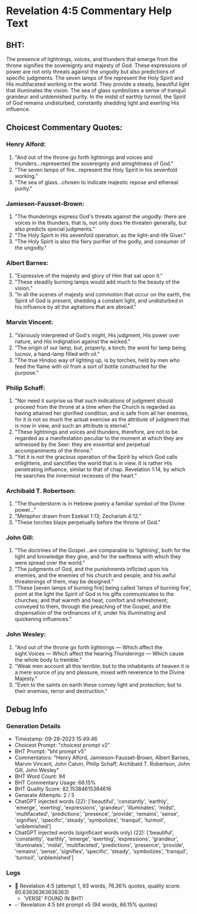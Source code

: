 # Revelation 4:5 Commentary Help Text

## BHT:
The presence of lightnings, voices, and thunders that emerge from the throne signifies the sovereignty and majesty of God. These expressions of power are not only threats against the ungodly but also predictions of specific judgments. The seven lamps of fire represent the Holy Spirit and His multifaceted working in the world. They provide a steady, beautiful light that illuminates the vision. The sea of glass symbolizes a sense of tranquil grandeur and unblemished purity. In the midst of earthly turmoil, the Spirit of God remains undisturbed, constantly shedding light and exerting His influence.

## Choicest Commentary Quotes:
### Henry Alford:
1. "And out of the throne go forth lightnings and voices and thunders...represented the sovereignty and almightiness of God."
2. "The seven lamps of fire...represent the Holy Spirit in his sevenfold working."
3. "The sea of glass...chosen to indicate majestic repose and ethereal purity."

### Jamieson-Fausset-Brown:
1. "The thunderings express God's threats against the ungodly: there are voices in the thunders, that is, not only does He threaten generally, but also predicts special judgments."
2. "The Holy Spirit in His sevenfold operation, as the light-and-life Giver."
3. "The Holy Spirit is also the fiery purifier of the godly, and consumer of the ungodly."

### Albert Barnes:
1. "Expressive of the majesty and glory of Him that sat upon it."
2. "These steadily burning lamps would add much to the beauty of the vision."
3. "In all the scenes of majesty and commotion that occur on the earth, the Spirit of God is present, shedding a constant light, and undisturbed in his influence by all the agitations that are abroad."

### Marvin Vincent:
1. "Variously interpreted of God's might, His judgment, His power over nature, and His indignation against the wicked."
2. "The origin of our lamp, but, properly, a torch; the word for lamp being lucnov, a hand-lamp filled with oil."
3. "The true Hindoo way of lighting up, is by torches, held by men who feed the flame with oil from a sort of bottle constructed for the purpose."

### Philip Schaff:
1. "Nor need it surprise us that such indications of judgment should proceed from the throne at a time when the Church is regarded as having attained her glorified condition, and is safe from all her enemies, for it is not so much the actual exercise as the attribute of judgment that is now in view, and such an attribute is eternal." 
2. "These lightnings and voices and thunders, therefore, are not to be regarded as a manifestation peculiar to the moment at which they are witnessed by the Seer: they are essential and perpetual accompaniments of the throne." 
3. "Yet it is not the gracious operation of the Spirit by which God calls enlightens, and sanctifies the world that is in view. It is rather His penetrating influence, similar to that of chap. Revelation 1:14, by which He searches the innermost recesses of the heart."

### Archibald T. Robertson:
1. "The thunderstorm is in Hebrew poetry a familiar symbol of the Divine power..."
2. "Metaphor drawn from Ezekiel 1:13; Zechariah 4:12."
3. "These torches blaze perpetually before the throne of God."

### John Gill:
1. "The doctrines of the Gospel...are comparable to 'lightning', both for the light and knowledge they give, and for the swiftness with which they were spread over the world."
2. "The judgments of God, and the punishments inflicted upon his enemies, and the enemies of his church and people, and his awful threatenings of them, may be designed."
3. "These [seven lamps of burning fire] being called 'lamps of burning fire', point at the light the Spirit of God in his gifts communicates to the churches; and that warmth and heat, comfort and refreshment; conveyed to them, through the preaching of the Gospel, and the dispensation of the ordinances of it, under his illuminating and quickening influences."

### John Wesley:
1. "And out of the throne go forth lightnings — Which affect the sight.Voices — Which affect the hearing.Thunderings — Which cause the whole body to tremble."
2. "Weak men account all this terrible; but to the inhabitants of heaven it is a mere source of joy and pleasure, mixed with reverence to the Divine Majesty."
3. "Even to the saints on earth these convey light and protection; but to their enemies, terror and destruction."


## Debug Info
### Generation Details
- Timestamp: 09-28-2023 15:49:46
- Choicest Prompt: "choicest prompt v2"
- BHT Prompt: "bht prompt v5"
- Commentators: "Henry Alford, Jamieson-Fausset-Brown, Albert Barnes, Marvin Vincent, John Calvin, Philip Schaff, Archibald T. Robertson, John Gill, John Wesley"
- BHT Word Count: 94
- BHT Commentary Usage: 66.15%
- BHT Quality Score: 82.15384615384616
- Generate Attempts: 2 / 5
- ChatGPT injected words (22):
	['beautiful', 'constantly', 'earthly', 'emerge', 'exerting', 'expressions', 'grandeur', 'illuminates', 'midst', 'multifaceted', 'predictions', 'presence', 'provide', 'remains', 'sense', 'signifies', 'specific', 'steady', 'symbolizes', 'tranquil', 'turmoil', 'unblemished']
- ChatGPT injected words (significant words only) (22):
	['beautiful', 'constantly', 'earthly', 'emerge', 'exerting', 'expressions', 'grandeur', 'illuminates', 'midst', 'multifaceted', 'predictions', 'presence', 'provide', 'remains', 'sense', 'signifies', 'specific', 'steady', 'symbolizes', 'tranquil', 'turmoil', 'unblemished']

### Logs
- 🔄 Revelation 4:5 (attempt 1, 93 words, 76.36% quotes, quality score: 80.63636363636363) 
	- 'VERSE' FOUND IN BHT!
- ✅ Revelation 4:5 bht prompt v5 (94 words, 66.15% quotes)